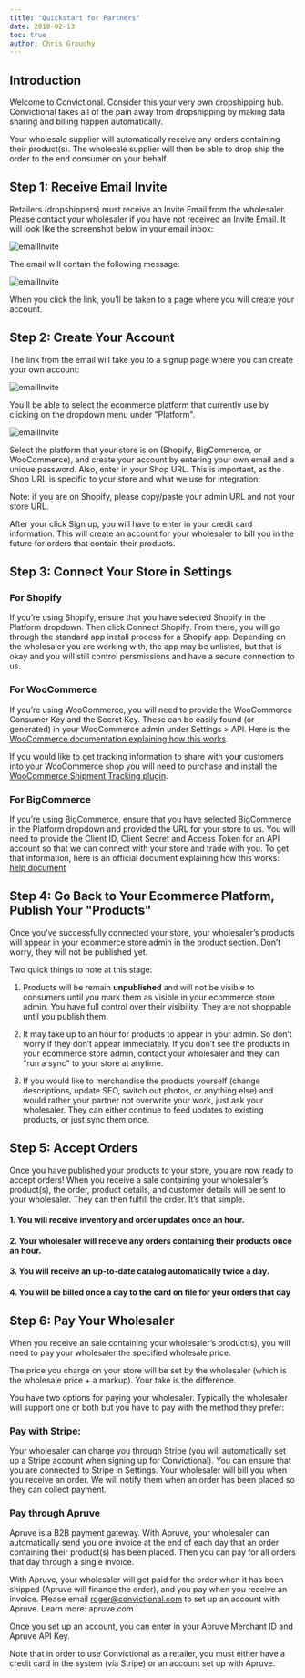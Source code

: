 ```yaml
---
title: "Quickstart for Partners"
date: 2018-02-13
toc: true
author: Chris Grouchy
---
```

## Introduction
Welcome to Convictional. Consider this your very own dropshipping hub. Convictional takes all of the pain away from dropshipping by making data sharing and billing happen automatically.

Your wholesale supplier will automatically receive any orders containing their product(s). The wholesale supplier will then be able to drop ship the order to the end consumer on your behalf.

## Step 1: Receive Email Invite

Retailers (dropshippers) must receive an Invite Email from the wholesaler. Please contact your wholesaler if you have not received an Invite Email. It will look like the screenshot below in your email inbox:

![emailInvite](https://github.com/rogerkirkness/convictional-help/blob/master/assets/images/emailInvite.png?raw=true)

The email will contain the following message:

![emailInvite](https://github.com/rogerkirkness/convictional-help/blob/master/assets/images/emailInviteBody.png?raw=true)

When you click the link, you’ll be taken to a page where you will create your account.

## Step 2: Create Your Account

The link from the email will take you to a signup page where you can create your own account:

![emailInvite](https://github.com/rogerkirkness/convictional-help/blob/master/assets/images/signUp.png?raw=true)

You’ll be able to select the ecommerce platform that currently use by clicking on the dropdown menu under "Platform".

![emailInvite](https://github.com/rogerkirkness/convictional-help/blob/master/assets/images/selectPlatform.png?raw=true)

Select the platform that your store is on (Shopify, BigCommerce, or WooCommerce), and create your account by entering your own email and a unique password. Also, enter in your Shop URL. This is important, as the Shop URL is specific to your store and what we use for integration:

Note: if you are on Shopify, please copy/paste your admin URL and not your store URL.

After your click Sign up, you will have to enter in your credit card information. This will create an account for your wholesaler to bill you in the future for orders that contain their products.

## Step 3: Connect Your Store in Settings

### For Shopify

If you’re using Shopify, ensure that you have selected Shopify in the Platform dropdown. Then click Connect Shopify. From there, you will go through the standard app install process for a Shopify app. Depending on the wholesaler you are working with, the app may be unlisted, but that is okay and you will still control persmissions and have a secure connection to us.

### For WooCommerce

If you’re using WooCommerce, you will need to provide the WooCommerce Consumer Key and the Secret Key. These can be easily found (or generated) in your WooCommerce admin under Settings > API. Here is the [WooCommerce documentation explaining how this works](https://github.com/woocommerce/woocommerce/wiki/Getting-started-with-the-REST-API#generate-keys).

If you would like to get tracking information to share with your customers into your WooCommerce shop you will need to purchase and install the [WooCommerce Shipment Tracking plugin](https://docs.woocommerce.com/document/shipment-tracking/).

### For BigCommerce

If you’re using BigCommerce, ensure that you have selected BigCommerce in the Platform dropdown and provided the URL for your store to us. You will need to provide the Client ID, Client Secret and Access Token for an API account so that we can connect with your store and trade with you. To get that information, here is an official document explaining how this works: [help document](https://developer.bigcommerce.com/api/#obtaining-oauth-tokens)

## Step 4: Go Back to Your Ecommerce Platform, Publish Your "Products"

Once you’ve successfully connected your store, your wholesaler’s products will appear in your ecommerce store admin in the product section. Don’t worry, they will not be published yet.

Two quick things to note at this stage:

1. Products will be remain **unpublished** and will not be visible to consumers until you mark them as visible in your ecommerce store admin. You have full control over their visibility. They are not shoppable until you publish them. 

2. It may take up to an hour for products to appear in your admin. So don’t worry if they don’t appear immediately. If you don’t see the products in your ecommerce store admin, contact your wholesaler and they can "run a sync" to your store at anytime.

3. If you would like to merchandise the products yourself (change descriptions, update SEO, switch out photos, or anything else) and would rather your partner not overwrite your work, just ask your wholesaler. They can either continue to feed updates to existing products, or just sync them once.

## Step 5: Accept Orders

Once you have published your products to your store, you are now ready to accept orders! When you receive a sale containing your wholesaler’s product(s), the order, product details, and customer details will be sent to your wholesaler. They can then fulfill the order. It’s that simple. 

#### 1. You will receive inventory and order updates once an hour.

#### 2. Your wholesaler will receive any orders containing their products once an hour.

#### 3. You will receive an up-to-date catalog automatically twice a day.

#### 4. You will be billed once a day to the card on file for your orders that day

## Step 6: Pay Your Wholesaler

When you receive an sale containing your wholesaler’s product(s), you will need to pay your wholesaler the specified wholesale price. 

The price you charge on your store will be set by the wholesaler (which is the wholesale price + a markup). Your take is the difference.

You have two options for paying your wholesaler. Typically the wholesaler will support one or both but you have to pay with the method they prefer:

### Pay with Stripe:

Your wholesaler can charge you through Stripe (you will automatically set up a Stripe account when signing up for Convictional). You can ensure that you are connected to Stripe in Settings. Your wholesaler will bill you when you receive an order. We will notify them when an order has been placed so they can collect payment. 

### Pay through Apruve

Apruve is a B2B payment gateway. With Apruve, your wholesaler can automatically send you one invoice at the end of each day that an order containing their product(s) has been placed. Then you can pay for all orders that day through a single invoice. 

With Apruve, your wholesaler will get paid for the order when it has been shipped (Apruve will finance the order), and you pay when you receive an invoice. Please email [roger@convictional.com](mailto:roger@convictional.com) to set up an account with Apruve. Learn more: apruve.com

Once you set up an account, you can enter in your Apruve Merchant ID and Apruve API Key. 

Note that in order to use Convictional as a retailer, you must either have a credit card in the system (via Stripe) or an account set up with Apruve. 
